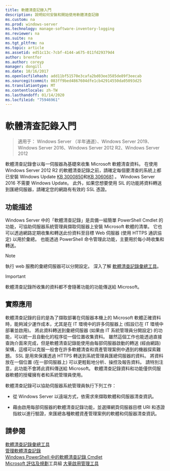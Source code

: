 ```yaml
---
title: 軟體清查記錄入門
description: 說明如何安裝和開始使用軟體清查記錄
ms.custom: na
ms.prod: windows-server
ms.technology: manage-software-inventory-logging
ms.reviewer: na
ms.suite: na
ms.tgt_pltfrm: na
ms.topic: article
ms.assetid: ed51c13c-7cbf-4144-a675-011fd29379d4
author: brentfor
ms.author: coreyp
manager: dongill
ms.date: 10/16/2017
ms.openlocfilehash: add11bf51570e3cafa2bd03ee3585de89f3eecab
ms.sourcegitcommit: 083ff9bed4867604dfe1cb42914550da05093d25
ms.translationtype: MT
ms.contentlocale: zh-TW
ms.lasthandoff: 01/14/2020
ms.locfileid: "75946961"
---
```

# <a name="get-started-with-software-inventory-logging"></a>軟體清查記錄入門

>適用于： Windows Server （半年通道）、Windows Server 2019、Windows Server 2016、Windows Server 2012 R2、Windows Server 2012

 軟體清查記錄會以每一伺服器為基礎來收集 Microsoft 軟體清查資料。 在使用 Windows Server 2012 R2 的軟體清查記錄之前，請確定每個要清查的系統上都已安裝 Windows Update [KB 3000850](https://support.microsoft.com/kb/3000850)和[KB 3060681](https://support.microsoft.com/kb/3060681) 。 Windows Server 2016 不需要 Windows Update。 此外，如果您想要使用 SIL 的功能將資料轉送到匯總伺服器，請確定您的網路有有效的 SSL 憑證。

## <a name="BKMK_OVER"></a>功能描述
Windows Server 中的「軟體清查記錄」是具備一組簡單 PowerShell Cmdlet 的功能，可協助伺服器系統管理員擷取伺服器上安裝 Microsoft 軟體的清單。 它也可以透過網路定期收集和轉送此份資料至目標 Web 伺服器 (使用 HTTPS 通訊協定) 以用於彙總。 也能透過 PowerShell 命令管理此功能，主要用於每小時收集和轉送。

> [!NOTE]
> 執行 web 服務的彙總伺服器可以分開設定。 深入了解 [軟體清查記錄彙總工具](software-inventory-logging-aggregator.md)。

> [!IMPORTANT]
> 軟體清查記錄所收集的資料都不會隨著功能的功能傳送給 Microsoft。

## <a name="BKMK_APP"></a>實際應用
軟體清查記錄的目的是為了擷取部署在伺服器本機上的 Microsoft 軟體正確資料時，能夠減少運作成本，尤其是在 IT 環境中的許多伺服器上 (假設已在 IT 環境中部署並啟用)。 將此資料轉送到彙總伺服器 (如果由 IT 系統管理員分開設定) 的功能，可以統一且自動化的程序從一個位置收集資料。 雖然這個工作也能透過直接查詢介面來完成，但是軟體清查記錄能使用由每部伺服器啟動的轉送 (經由網路) 架構，這樣可以克服一般會在許多軟體清查和資產管理案例中遇到的機器探索難題。 SSL 是用來保護透過 HTTPS 轉送到系統管理員匯總伺服器的資料。 將資料放在一個位置 (在一部伺服器上) 可以更輕鬆地分析、操控及報告資料。 請特別注意，此功能不會將此資料傳送給 Microsoft。 軟體清查記錄資料和功能僅供伺服器軟體的授權擁有者和系統管理員使用。

軟體清查記錄可以協助伺服器系統管理員執行下列工作：

-   從 Windows Server 以遠端方式，依需求來擷取軟體和伺服器清查資訊。

-   藉由啟用每部伺服器的軟體清查記錄功能，並選擇網頁伺服器目標 URI 和憑證指紋以進行驗證，來匯總各種軟體資產管理案例的軟體和伺服器清查資訊。

## <a name="see-also"></a>請參閱
[軟體清查記錄彙總工具](https://technet.microsoft.com/library/mt572043.aspx)<br>
[管理軟體清查記錄](manage-software-inventory-logging.md)<br>
[Windows PowerShell 中的軟體清查記錄 Cmdlet](https://technet.microsoft.com/library/dn283390.aspx)<br>
[Microsoft 評估及規劃](https://www.microsoft.com/download/en/details.aspx?id=7826)工具組
[大量啟用管理工具](https://blogs.technet.com/b/volume-licensing/)

